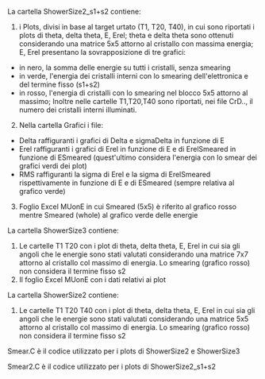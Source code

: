 La cartella ShowerSize2_s1+s2 contiene:
1) i Plots, divisi in base al target urtato (T1, T20, T40), in cui sono riportati i plots di theta, delta theta, E, Erel; 
theta e delta theta sono ottenuti considerando una matrice 5x5 attorno al cristallo con massima energia; 
E, Erel presentano la sovrapposizione di tre grafici:
- in nero, la somma delle energie su tutti i cristalli, senza smearing
- in verde, l'energia dei cristalli interni con lo smearing dell'elettronica e del termine fisso (s1+s2)
- in rosso, l'energia di cristalli con lo smearing nel blocco 5x5 attorno al massimo;
Inoltre nelle cartelle T1,T20,T40 sono riportati, nei file CrD.., il numero dei cristalli interni illuminati.

2) Nella cartella Grafici i file:
- Delta raffiguranti i grafici di Delta e sigmaDelta in funzione di E
- Erel raffiguranti i grafici di Erel in funzione di E e di ErelSmeared in funzione di ESmeared (quest'ultimo considera       l'energia con lo smear dei grafici verdi dei plot)
- RMS raffiguranti la sigma di Erel e la sigma di ErelSmeared rispettivamente in funzione di E e di ESmeared (sempre relativa al grafico verde)

3) Foglio Excel MUonE in cui Smeared (5x5) è riferito al grafico rosso mentre Smeared (whole) al grafico verde delle energie

La cartella ShowerSize3 contiene:
1) Le cartelle T1 T20 con i plot di theta, delta theta, E, Erel in cui sia gli angoli che le energie sono stati valutati considerando una matrice 7x7 attorno al cristallo col massimo di energia. Lo smearing (grafico rosso) non considera il termine fisso s2
2) Il foglio Excel MUonE con i dati relativi ai plot

La cartella ShowerSize2 contiene:
1) Le cartelle T1 T20 T40 con i plot di theta, delta theta, E, Erel in cui sia gli angoli che le energie sono stati valutati considerando una matrice 5x5 attorno al cristallo col massimo di energia. Lo smearing (grafico rosso) non considera il termine fisso s2

Smear.C è il codice utilizzato per i plots di ShowerSize2 e ShowerSize3

Smear2.C è il codice utilizzato per i plots di ShowerSize2_s1+s2
